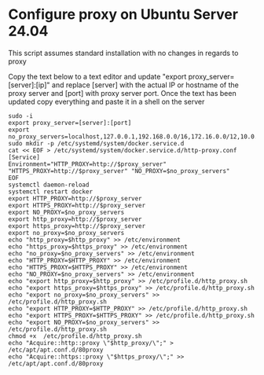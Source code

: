 # Configure proxy on Ubuntu Server 24.04

This script assumes standard installation with no changes in regards to proxy

Copy the text below to a text editor and update "export proxy_server=[server]:[ip]" and replace [server] with the actual IP or hostname of the proxy server and [port] with proxy server port. Once the text has been updated copy everything and paste it in a shell on the server

```
sudo -i
export proxy_server=[server]:[port]
export no_proxy_servers=localhost,127.0.0.1,192.168.0.0/16,172.16.0.0/12,10.0.0.0/8
sudo mkdir -p /etc/systemd/system/docker.service.d
cat << EOF > /etc/systemd/system/docker.service.d/http-proxy.conf
[Service]
Environment="HTTP_PROXY=http://$proxy_server" "HTTPS_PROXY=http://$proxy_server" "NO_PROXY=$no_proxy_servers"
EOF
systemctl daemon-reload
systemctl restart docker
export HTTP_PROXY=http://$proxy_server
export HTTPS_PROXY=http://$proxy_server
export NO_PROXY=$no_proxy_servers
export http_proxy=http://$proxy_server
export https_proxy=http://$proxy_server
export no_proxy=$no_proxy_servers
echo "http_proxy=$http_proxy" >> /etc/environment
echo "https_proxy=$https_proxy" >> /etc/environment
echo "no_proxy=$no_proxy_servers" >> /etc/environment
echo "HTTP_PROXY=$HTTP_PROXY" >> /etc/environment
echo "HTTPS_PROXY=$HTTPS_PROXY" >> /etc/environment
echo "NO_PROXY=$no_proxy_servers" >> /etc/environment
echo "export http_proxy=$http_proxy" >> /etc/profile.d/http_proxy.sh
echo "export https_proxy=$https_proxy" >> /etc/profile.d/http_proxy.sh
echo "export no_proxy=$no_proxy_servers" >> /etc/profile.d/http_proxy.sh
echo "export HTTP_PROXY=$HTTP_PROXY" >> /etc/profile.d/http_proxy.sh
echo "export HTTPS_PROXY=$HTTPS_PROXY" >> /etc/profile.d/http_proxy.sh
echo "export NO_PROXY=$no_proxy_servers" >> /etc/profile.d/http_proxy.sh
chmod +x  /etc/profile.d/http_proxy.sh
echo "Acquire::http::proxy \"$http_proxy/\";" > /etc/apt/apt.conf.d/80proxy
echo "Acquire::https::proxy \"$https_proxy/\";" >> /etc/apt/apt.conf.d/80proxy
```
